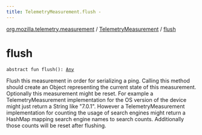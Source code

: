 ```yaml
---
title: TelemetryMeasurement.flush - 
---
```


[org.mozilla.telemetry.measurement](../index.html) / [TelemetryMeasurement](index.html) / [flush](./flush.html)

# flush

`abstract fun flush(): `[`Any`](https://kotlinlang.org/api/latest/jvm/stdlib/kotlin/-any/index.html)

Flush this measurement in order for serializing a ping. Calling this method should create an Object representing the current state of this measurement. Optionally this measurement might be reset. For example a TelemetryMeasurement implementation for the OS version of the device might just return a String like "7.0.1". However a TelemetryMeasurement implementation for counting the usage of search engines might return a HashMap mapping search engine names to search counts. Additionally those counts will be reset after flushing.

